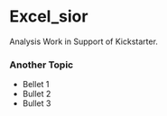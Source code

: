 # Excel_sior
Analysis Work in Support of Kickstarter. 

### Another Topic

* Bellet 1
* Bullet 2
* Bullet 3

